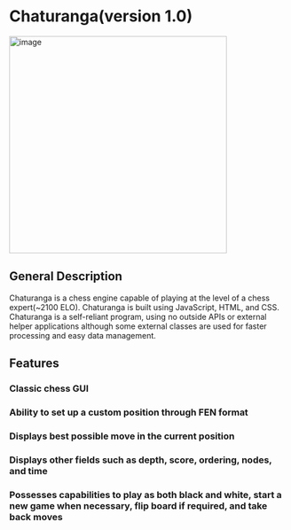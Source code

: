 # Chaturanga(version 1.0)

<img width="392" alt="image" src="https://user-images.githubusercontent.com/73044396/209251872-d75802a1-4d0e-4848-b9fb-2ee40f58674a.png">

## General Description
Chaturanga is a chess engine capable of playing at the level of a chess expert(~2100 ELO). Chaturanga is built using JavaScript, HTML, and CSS. Chaturanga is a self-reliant program, using no outside APIs or external helper applications although some external classes are used for faster processing and easy data management.

## Features
### Classic chess GUI
### Ability to set up a custom position through FEN format
### Displays best possible move in the current position
### Displays other fields such as depth, score, ordering, nodes, and time
### Possesses capabilities to play as both black and white, start a new game when necessary, flip board if required, and take back moves




